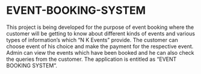# EVENT-BOOKING-SYSTEM
This project is being developed for the purpose of event booking where the customer will be getting to know about different kinds of events and various types of information’s which “N K Events” provide. The customer can choose event of his choice and make the payment for the respective event. Admin can view the events which have been booked and he can also check the queries from the customer. The application is entitled as “EVENT BOOKING SYSTEM”.
